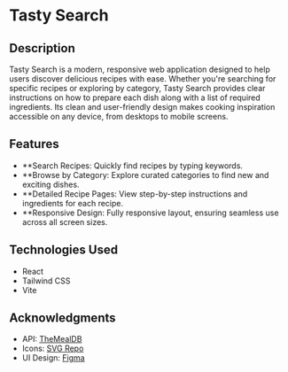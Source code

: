 # Tasty Search

## Description
Tasty Search is a modern, responsive web application designed to help users discover delicious recipes with ease. Whether you're searching for specific recipes or exploring by category, Tasty Search provides clear instructions on how to prepare each dish along with a list of required ingredients. Its clean and user-friendly design makes cooking inspiration accessible on any device, from desktops to mobile screens.

## Features
- **Search Recipes: Quickly find recipes by typing keywords.
- **Browse by Category: Explore curated categories to find new and exciting dishes.
- **Detailed Recipe Pages: View step-by-step instructions and ingredients for each recipe.
- **Responsive Design: Fully responsive layout, ensuring seamless use across all screen sizes.

## Technologies Used

- React
- Tailwind CSS
- Vite

## Acknowledgments

- API: [TheMealDB](https://www.themealdb.com/api.php)
- Icons: [SVG Repo](https://www.svgrepo.com/)
- UI Design: [Figma](https://www.figma.com/community/file/1331351586208563684/free-cooking-recipes-blog-template)
